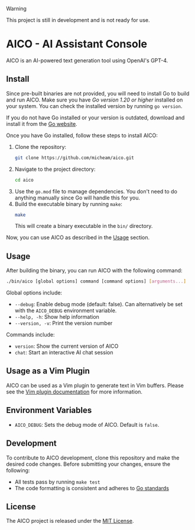 > [!WARNING]
> This project is still in development and is not ready for use.

# AICO - AI Assistant Console 

AICO is an AI-powered text generation tool using OpenAI's GPT-4.

## Install

Since pre-built binaries are not provided, you will need to install Go to build and run AICO.
Make sure you have _Go version 1.20 or higher_ installed on your system. 
You can check the installed version by running `go version`.

If you do not have Go installed or your version is outdated, download and install it from the [Go website](https://golang.org/dl/).

Once you have Go installed, follow these steps to install AICO:

1. Clone the repository:
   ```bash
   git clone https://github.com/micheam/aico.git
   ```
2. Navigate to the project directory:
   ```bash
   cd aico
   ```
3. Use the `go.mod` file to manage dependencies. You don't need to do anything manually since Go will handle this for you.
4. Build the executable binary by running `make`:
   ```bash
   make
   ```
   This will create a binary executable in the `bin/` directory.

Now, you can use AICO as described in the [Usage](#usage) section.

## Usage

After building the binary, you can run AICO with the following command:

```bash
./bin/aico [global options] command [command options] [arguments...]
```

Global options include:

- `--debug`: Enable debug mode (default: false). Can alternatively be set with the `AICO_DEBUG` environment variable.
- `--help, -h`: Show help information
- `--version, -v`: Print the version number

Commands include:

- `version`: Show the current version of AICO
- `chat`: Start an interactive AI chat session

## Usage as a Vim Plugin

AICO can be used as a Vim plugin to generate text in Vim buffers.
Please see the [Vim plugin documentation](README.vim.md) for more information.

## Environment Variables

- `AICO_DEBUG`: Sets the debug mode of AICO. Default is `false`.

## Development

To contribute to AICO development, clone this repository and make the desired code changes. Before submitting your changes, ensure the following:

- All tests pass by running `make test`
- The code formatting is consistent and adheres to [Go standards](https://golang.org/doc/effective_go)

## License
The AICO project is released under the [MIT License](LICENSE).


